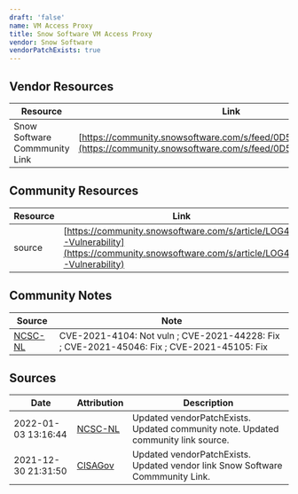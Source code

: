 ```yaml
---
draft: 'false'
name: VM Access Proxy
title: Snow Software VM Access Proxy
vendor: Snow Software
vendorPatchExists: true
---
```


## Vendor Resources
| Resource | Link |
| --- | --- |
| Snow Software Commmunity Link | [https://community.snowsoftware.com/s/feed/0D5690000B4U6hUCQS](https://community.snowsoftware.com/s/feed/0D5690000B4U6hUCQS) |

## Community Resources
| Resource | Link |
| --- | --- |
| source | [https://community.snowsoftware.com/s/article/LOG4J-Vulnerability](https://community.snowsoftware.com/s/article/LOG4J-Vulnerability) |

## Community Notes
| Source | Note |
| --- | --- |
| [NCSC-NL](https://github.com/NCSC-NL/log4shell/blob/main/software/README.md) | CVE-2021-4104: Not vuln ; CVE-2021-44228: Fix ; CVE-2021-45046: Fix ; CVE-2021-45105: Fix </ul> |

## Sources
| Date | Attribution | Description |
| --- | --- | --- |
| 2022-01-03 13:16:44 | [NCSC-NL](https://github.com/NCSC-NL/log4shell/blob/main/software/README.md) | Updated vendorPatchExists. Updated community note. Updated community link source.  |
| 2021-12-30 21:31:50 | [CISAGov](https://raw.githubusercontent.com/cisagov/log4j-affected-db/develop/README.md) | Updated vendorPatchExists. Updated vendor link Snow Software Commmunity Link.  |
